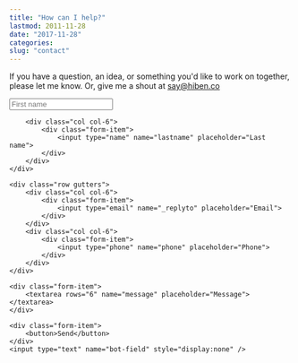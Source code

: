 ```yaml
---
title: "How can I help?"
lastmod: 2011-11-28
date: "2017-11-28"
categories:
slug: "contact"
---
```


<p>If you have a question, an idea, or something you'd like to work on together, please let me know. Or, give me a shout at <a href="mailto:say@hiben.co">say@hiben.co</a></p>

<form method="post" action="/thanks" data-netlify="true" netlify-honeypot="bot-field" name="Contact" class="form">
    <div class="row gutters">
        <div class="col col-6">
            <div class="form-item" >
                <input type="name" name="firstname" placeholder="First name">
            </div>
        </div>

        <div class="col col-6">
            <div class="form-item">
                <input type="name" name="lastname" placeholder="Last name">
            </div>
        </div>
    </div>

    <div class="row gutters">
        <div class="col col-6">
            <div class="form-item">
                <input type="email" name="_replyto" placeholder="Email">
            </div>
        </div>
        <div class="col col-6">
            <div class="form-item">
                <input type="phone" name="phone" placeholder="Phone">
            </div>
        </div>
    </div>

    <div class="form-item">
        <textarea rows="6" name="message" placeholder="Message"></textarea>
    </div>

    <div class="form-item">
        <button>Send</button>
    </div>
    <input type="text" name="bot-field" style="display:none" />

</form>